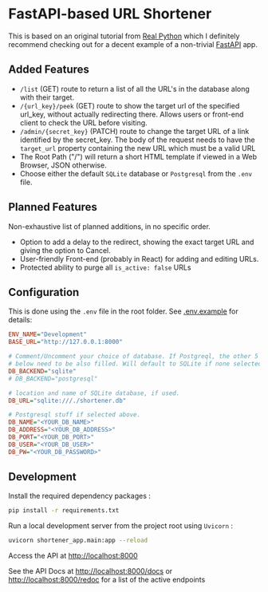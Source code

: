# FastAPI-based URL Shortener

This is based on an original tutorial from [Real
Python](https://realpython.com/courses/url-shortener-fastapi/) which I
definitely recommend checking out for a decent example of a non-trivial
[FastAPI](https://fastapi.tiangolo.com/) app.

## Added Features

- `/list` (GET) route to return a list of all the URL's in the database along
  with their target.
- `/{url_key}/peek` (GET) route to show the target url of the specified url_key,
  without actually redirecting there. Allows users or front-end client to check
  the URL before visiting.
- `/admin/{secret_key}` (PATCH) route to change the target URL of a link
  identified by the secret_key. The body of the request needs to have the
  `target_url` property containing the new URL which must be a valid URL
- The Root Path ("/") will return a short HTML template if viewed in a Web
  Browser, JSON otherwise.
- Choose either the default `SQLite` database or `Postgresql` from the `.env`
  file.

## Planned Features

Non-exhaustive list of planned additions, in no specific order.

- Option to add a delay to the redirect, showing the exact target URL and giving
  the option to Cancel.
- User-friendly Front-end (probably in React) for adding and editing URLs.
- Protected ability to purge all `is_active: false` URLs

## Configuration

This is done using the `.env` file in the root folder.
See [.env.example](.env.example) for details:

```ini
ENV_NAME="Development"
BASE_URL="http://127.0.0.1:8000"

# Comment/Uncomment your choice of database. If Postgreql, the other 5 variables
# below need to be also filled. Will default to SQLite if none selected.
DB_BACKEND="sqlite"
# DB_BACKEND="postgresql"

# location and name of SQLite database, if used.
DB_URL="sqlite:///./shortener.db"

# Postgresql stuff if selected above.
DB_NAME="<YOUR_DB_NAME>"
DB_ADDRESS="<YOUR_DB_ADDRESS>"
DB_PORT="<YOUR_DB_PORT>"
DB_USER="<YOUR_DB_USER>"
DB_PW="<YOUR_DB_PASSWORD>"
```

## Development

Install the required dependency packages :

```bash
pip install -r requirements.txt
```

Run a local development server from the project root using `Uvicorn` :

```bash
uvicorn shortener_app.main:app --reload
```

Access the API at <http://localhost:8000>

See the API Docs at <http://localhost:8000/docs> or
<http://localhost:8000/redoc> for a list of the active endpoints
